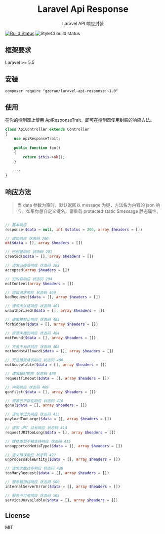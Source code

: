 <h1 align="center">Laravel Api Response</h1>

<p align="center">Laravel API 响应封装</p>

[![Build Status](https://travis-ci.org/gzoran/laravel-api-response.svg?branch=master)](https://travis-ci.org/gzoran/laravel-api-response)
![StyleCI build status](https://github.styleci.io/repos/160281187/shield) 

## 框架要求

Laravel >= 5.5

## 安装

```shell
composer require "gzoran/laravel-api-response:~1.0"
```

## 使用

在你的控制器上使用 ApiResponseTrait，即可在控制器使用封装的响应方法。

```php
class ApiController extends Controller
{
    use ApiResponseTrait;
    
    public function foo()
    {
        return $this->ok();
    }
    
    ···
}
```

## 响应方法

> 当 data 参数为空时，默认返回以 message 为键，方法名为内容的 json 响应。如果你想自定义键名，请重载 protected static $message 静态属性。

```php

// 基本响应
response($data = null, int $status = 200, array $headers = [])

// 成功响应 状态码 200
ok($data = [], array $headers = [])

// 已创建响应 状态码 201
created($data = [], array $headers = [])

// 请求已接受响应 状态码 202
accepted(array $headers = [])

// 无内容响应 状态码 204
notContent(array $headers = [])

// 错误请求响应 状态码 400
badRequest($data = [], array $headers = [])

// 请求未认证响应 状态码 401
unauthorized($data = [], array $headers = [])

// 请求被禁止响应 状态码 403
forbidden($data = [], array $headers = [])

// 资源未找到响应 状态码 404
notFound($data = [], array $headers = [])

// 方法不允许响应 状态码 405
methodNotAllowed($data = [], array $headers = [])

// 无法接受请求响应 状态码 406
notAcceptable($data = [], array $headers = [])

// 请求超时响应 状态码 408
requestTimeout($data = [], array $headers = [])

// 冲突响应 状态码 409
gonfilct($data = [], array $headers = [])

// 资源已不存在响应 状态码 410
gone($data = [], array $headers = [])

// 请求体过大响应 状态码 413
payloadTooLarge($data = [], array $headers = [])

// 请求 URI 过长响应 状态码 414
requestURITooLong($data = [], array $headers = [])

// 媒体类型不被支持响应 状态码 415
unsupportedMediaType($data = [], array $headers = [])

// 语义错误响应 状态码 422
unprocessableEntity($data = [], array $headers = [])

// 请求次数过多响应 状态码 429
tooManyRequest($data = [], array $headers = [])

// 服务器错误响应 状态码 500
internalServerError($data = [], array $headers = [])

// 服务不可用响应 状态码 503
serviceUnavailable($data = [], array $headers = [])

```

## License

MIT